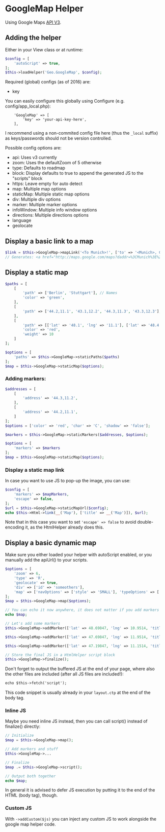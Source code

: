 # GoogleMap Helper
Using Google Maps [API V3](https://developers.google.com/maps/documentation/javascript/reference/3.exp/).

## Adding the helper

Either in your View class or at runtime:
```php
$config = [
    'autoScript' => true,
];
$this->loadHelper('Geo.GoogleMap', $config);
```

Required (global) configs (as of 2016) are:
- key

You can easily configure this globally using Configure (e.g. config/app_local.php):
```
    'GoogleMap' => [
        'key' => 'your-api-key-here',
    ],
```
I recommend using a non-commited config file here (thus the `_local` suffix) as keys/passwords should not be version controlled.

Possible config options are:
- api: Uses v3 currently
- zoom: Uses the defaultZoom of 5 otherwise
- type: Defaults to roadmap
- block: Display defaults to true to append the generated JS to the "scripts" block
- https: Leave empty for auto detect
- map: Multiple map options
- staticMap: Multiple static map options
- div: Multiple div options
- marker: Multiple marker options
- infoWindow: Multiple info window options
- directions: Multiple directions options
- language
- geolocate

## Display a basic link to a map
```php
$link = $this->GoogleMap->mapLink('<To Munich>!', ['to' => '<Munich>, Germany']);
// Generates: <a href="http://maps.google.com/maps?daddr=%3CMunich%3E%2C+Germany">&lt;To Munich&gt;!</a>
```

## Display a static map
```php
$paths = [
    [
        'path' => ['Berlin', 'Stuttgart'], // Names
        'color' => 'green',
    ],
    [
        'path' => ['44.2,11.1', '43.1,12.2', '44.3,11.3', '43.3,12.3'], // Flat array of coordinates
    ],
    [
        'path' => [['lat' => '48.1', 'lng' => '11.1'], ['lat' => '48.4', 'lng' => '11.2']], // = 'Frankfurt'
        'color' => 'red',
        'weight' => 10
    ]
];

$options = [
    'paths' => $this->GoogleMap->staticPaths($paths)
];
$map = $this->GoogleMap->staticMap($options);
```

### Adding markers:
```php
$addresses = [
    [
        'address' => '44.3,11.2',
    ],
    [
        'address' => '44.2,11.1',
    ]
];
$options = ['color' => 'red', 'char' => 'C', 'shadow' => 'false'];

$markers = $this->GoogleMap->staticMarkers($addresses, $options);

$options = [
    'markers' => $markers
];
$map = $this->GoogleMap->staticMap($options);
```

### Display a static map link
In case you want to use JS to pop-up the image, you can use:
```php
$config = [
    'markers' => $mapMarkers, 
    'escape' => false,
];
$url = $this->GoogleMap->staticMapUrl($config);
echo $this->Html->link(__('Map'), ['title' => __('Map')]), $url);
```
Note that in this case you want to set `'escape' => false` to avoid double-encoding it, as the HtmlHelper already does this.


## Display a basic dynamic map
Make sure you either loaded your helper with autoScript enabled, or you manually add the apiUrl() to your scripts.

```php
$options = [
    'zoom' => 6,
    'type' => 'R',
    'geolocate' => true,
    'div' => ['id' => 'someothers'],
    'map' => ['navOptions' => ['style' => 'SMALL'], 'typeOptions' => ['style' => 'HORIZONTAL_BAR', 'pos' => 'RIGHT_CENTER']]
];
$map = $this->GoogleMap->map($options);

// You can echo it now anywhere, it does not matter if you add markers afterwards
echo $map;

// Let's add some markers
$this->GoogleMap->addMarker(['lat' => 48.69847, 'lng' => 10.9514, 'title' => 'Marker', 'content' => 'Some Html-<b>Content</b>', 'icon' => $this->GoogleMap->iconSet('green', 'E')]);

$this->GoogleMap->addMarker(['lat' => 47.69847, 'lng' => 11.9514, 'title' => 'Marker2', 'content' => 'Some more Html-<b>Content</b>']);

$this->GoogleMap->addMarker(['lat' => 47.19847, 'lng' => 11.1514, 'title' => 'Marker3']);

// Store the final JS in a HtmlHelper script block
$this->GoogleMap->finalize();
```
Don't forget to output the buffered JS at the end of your page, where also the other files are included (after all JS files are included!):
```html
echo $this->fetch('script');
```
This code snippet is usually already in your `layout.ctp` at the end of the body tag.

### Inline JS
Maybe you need inline JS instead, then you can call script() instead of finalize() directly:
```php
// Initialize
$map = $this->GoogleMap->map();

// Add markers and stuff
$this->GoogleMap->...

// Finalize
$map .= $this->GoogleMap->script();

// Output both together
echo $map;
```

In general it is advised to defer JS execution by putting it to the end of the HTML (body tag), though.

### Custom JS
With `->addCustom($js)` you can inject any custom JS to work alongside the google map helper code.
